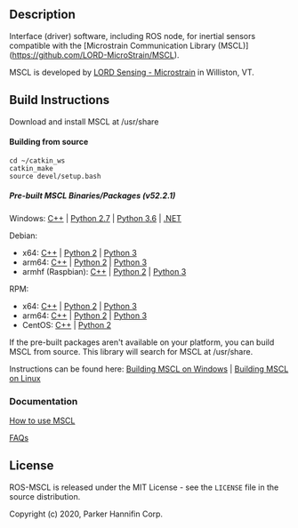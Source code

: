 ## Description

Interface (driver) software, including ROS node, for inertial sensors compatible with the [Microstrain Communication Library (MSCL)] (https://github.com/LORD-MicroStrain/MSCL).

MSCL is developed by [LORD Sensing - Microstrain](http://microstrain.com) in Williston, VT. 


## Build Instructions

Download and install MSCL at /usr/share

#### Building from source

    cd ~/catkin_ws
    catkin_make
    source devel/setup.bash

##### Pre-built MSCL Binaries/Packages (v52.2.1)
Windows:
[C++](https://github.com/LORD-MicroStrain/MSCL/releases/download/v52.2.1/mscl_52.2.1_Windows_C++.zip) | 
[Python 2.7](https://github.com/LORD-MicroStrain/MSCL/releases/download/v52.2.1/mscl_52.2.1_Windows_Python2.7.zip) |
[Python 3.6](https://github.com/LORD-MicroStrain/MSCL/releases/download/v52.2.1/mscl_52.2.1_Windows_Python3.6.zip) |
[.NET](https://github.com/LORD-MicroStrain/MSCL/releases/download/v52.2.1/mscl_52.2.1_Windows_DotNet.zip)

Debian:
  * x64:
  [C++](https://github.com/LORD-MicroStrain/MSCL/releases/download/v52.2.1/c++-mscl_52.2.1_amd64.deb) |
  [Python 2](https://github.com/LORD-MicroStrain/MSCL/releases/download/v52.2.1/python2-mscl_52.2.1_amd64.deb) |
  [Python 3](https://github.com/LORD-MicroStrain/MSCL/releases/download/v52.2.1/python3-mscl_52.2.1_amd64.deb)
  * arm64:
  [C++](https://github.com/LORD-MicroStrain/MSCL/releases/download/v52.2.1/c++-mscl_52.2.1_arm64.deb) |
  [Python 2](https://github.com/LORD-MicroStrain/MSCL/releases/download/v52.2.1/python2-mscl_52.2.1_arm64.deb) |
  [Python 3](https://github.com/LORD-MicroStrain/MSCL/releases/download/v52.2.1/python3-mscl_52.2.1_arm64.deb)
  * armhf (Raspbian):
  [C++](https://github.com/LORD-MicroStrain/MSCL/releases/download/v52.2.1/c++-mscl_52.2.1_armhf.deb) |
  [Python 2](https://github.com/LORD-MicroStrain/MSCL/releases/download/v52.2.1/python2-mscl_52.2.1_armhf.deb) |
  [Python 3](https://github.com/LORD-MicroStrain/MSCL/releases/download/v52.2.1/python3-mscl_52.2.1_armhf.deb)

RPM:
  * x64:
  [C++](https://github.com/LORD-MicroStrain/MSCL/releases/download/v52.2.1/c++-mscl-52.2.1_x86_64.rpm) |
  [Python 2](https://github.com/LORD-MicroStrain/MSCL/releases/download/v52.2.1/python2-mscl-52.2.1_x86_64.rpm) |
  [Python 3](https://github.com/LORD-MicroStrain/MSCL/releases/download/v52.2.1/python3-mscl-52.2.1_x86_64.rpm)
  * arm64:
  [C++](https://github.com/LORD-MicroStrain/MSCL/releases/download/v52.2.1/c++-mscl-52.2.1_aarch64.rpm) |
  [Python 2](https://github.com/LORD-MicroStrain/MSCL/releases/download/v52.2.1/python2-mscl-52.2.1_aarch64.rpm) |
  [Python 3](https://github.com/LORD-MicroStrain/MSCL/releases/download/v52.2.1/python3-mscl-52.2.1_aarch64.rpm)
  * CentOS:
  [C++](https://github.com/LORD-MicroStrain/MSCL/releases/download/v52.2.1/c++-mscl-52.2.1_x86_64_centos7.6.1810.rpm) |
  [Python 2](https://github.com/LORD-MicroStrain/MSCL/releases/download/v52.2.1/python2-mscl-52.2.1_x86_64_centos7.6.1810.rpm)

If the pre-built packages aren't available on your platform, you can build MSCL from source. This library will search for MSCL at /usr/share.

Instructions can be found here:
[Building MSCL on Windows](https://github.com/LORD-MicroStrain/MSCL/blob/master/BuildScripts/buildReadme_Windows.md) | 
[Building MSCL on Linux](https://github.com/LORD-MicroStrain/MSCL/blob/master/BuildScripts/buildReadme_Linux.md)

### Documentation

[How to use MSCL](https://github.com/LORD-MicroStrain/MSCL/blob/master/HowToUseMSCL.md)
  
[FAQs](https://github.com/LORD-MicroStrain/MSCL/blob/master/FAQs.md)


## License
ROS-MSCL is released under the MIT License - see the `LICENSE` file in the source distribution.

Copyright (c)  2020, Parker Hannifin Corp.
